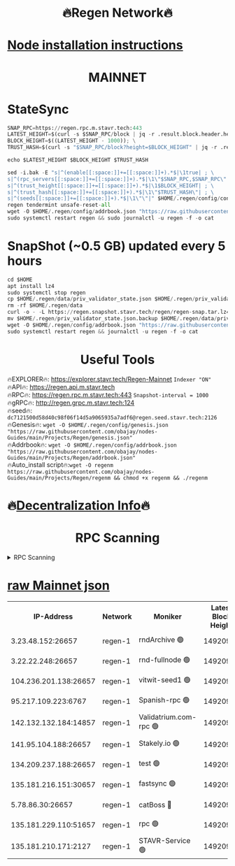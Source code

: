 <h1 align="center"> 🔥Regen Network🔥</h1>

[Node installation instructions](https://github.com/obajay/nodes-Guides/tree/main/Projects/Regen)
=
<h1 align="center"> MAINNET</h1>

# StateSync
```python
SNAP_RPC=https://regen.rpc.m.stavr.tech:443
LATEST_HEIGHT=$(curl -s $SNAP_RPC/block | jq -r .result.block.header.height); \
BLOCK_HEIGHT=$((LATEST_HEIGHT - 1000)); \
TRUST_HASH=$(curl -s "$SNAP_RPC/block?height=$BLOCK_HEIGHT" | jq -r .result.block_id.hash)

echo $LATEST_HEIGHT $BLOCK_HEIGHT $TRUST_HASH

sed -i.bak -E "s|^(enable[[:space:]]+=[[:space:]]+).*$|\1true| ; \
s|^(rpc_servers[[:space:]]+=[[:space:]]+).*$|\1\"$SNAP_RPC,$SNAP_RPC\"| ; \
s|^(trust_height[[:space:]]+=[[:space:]]+).*$|\1$BLOCK_HEIGHT| ; \
s|^(trust_hash[[:space:]]+=[[:space:]]+).*$|\1\"$TRUST_HASH\"| ; \
s|^(seeds[[:space:]]+=[[:space:]]+).*$|\1\"\"|" $HOME/.regen/config/config.toml
regen tendermint unsafe-reset-all
wget -O $HOME/.regen/config/addrbook.json "https://raw.githubusercontent.com/obajay/nodes-Guides/main/Projects/Regen/addrbook.json"
sudo systemctl restart regen && sudo journalctl -u regen -f -o cat
```
# SnapShot (~0.5 GB) updated every 5 hours
```python
cd $HOME
apt install lz4
sudo systemctl stop regen
cp $HOME/.regen/data/priv_validator_state.json $HOME/.regen/priv_validator_state.json.backup
rm -rf $HOME/.regen/data
curl -o - -L https://regen.snapshot.stavr.tech/regen/regen-snap.tar.lz4 | lz4 -c -d - | tar -x -C $HOME/.regen --strip-components 2
mv $HOME/.regen/priv_validator_state.json.backup $HOME/.regen/data/priv_validator_state.json
wget -O $HOME/.regen/config/addrbook.json "https://raw.githubusercontent.com/obajay/nodes-Guides/main/Projects/Regen/addrbook.json"
sudo systemctl restart regen && journalctl -u regen -f -o cat
```

 <h1 align="center"> Useful Tools</h1>

🔥EXPLORER🔥:     https://explorer.stavr.tech/Regen-Mainnet        `Indexer "ON"` \
🔥API🔥:          https://regen.api.m.stavr.tech \
🔥RPC🔥:          https://regen.rpc.m.stavr.tech:443              `Snapshot-interval = 1000` \
🔥gRPC🔥:         http://regen.grpc.m.stavr.tech:124 \
🔥seed🔥:      `dc7121500d58d40c98f06f14d5a9065935a7adf6@regen.seed.stavr.tech:2126` \
🔥Genesis🔥:   `wget -O $HOME/.regen/config/genesis.json "https://raw.githubusercontent.com/obajay/nodes-Guides/main/Projects/Regen/genesis.json"` \
🔥Addrbook🔥:  `wget -O $HOME/.regen/config/addrbook.json "https://raw.githubusercontent.com/obajay/nodes-Guides/main/Projects/Regen/addrbook.json"` \
🔥Auto_install script🔥:`wget -O regenm https://raw.githubusercontent.com/obajay/nodes-Guides/main/Projects/Regen/regenm && chmod +x regenm && ./regenm`

🔥[Decentralization Info](https://github.com/obajay/StateSync-snapshots/tree/main/Projects/Regen/Decentralization)🔥
=
<h1 align="center"> RPC Scanning</h1>

<details>
<summary>RPC Scanning</summary>

<h2 align="center"> We scan nodes in real time every 4 hours. And we provide the final result of RPC endpoints.
We cannot influence the operation of these nodes in any way. </h2>


```python
If Voting Power is higher than 0 --> then the Node is a validator of the network and may be subject to attack and be a potential threat to the chain.
```
```python
We marked such validators with a red symbol
```

</details>

[raw Mainnet json](https://rpc-check.regenm.stavr.tech/regenm/rpc-regenm-result.json)
=


<table><tr><th>IP-Address</th><th>Network</th><th>Moniker</th><th>Latest Block Height</th><th>Earliest Block Height</th><th>Catching Up</th><th>Tx Index</th><th>Voting Power</th><th>Scan Time</th></tr><tr><td>3.23.48.152:26657</td><td>regen-1</td><td>rndArchive 🟢</td><td>14920930</td><td>1</td><td>False</td><td>on</td><td>0</td><td>2024-03-01T02:24:53.882145547UTC</td></tr><tr><td>3.22.22.248:26657</td><td>regen-1</td><td>rnd-fullnode 🟢</td><td>14920930</td><td>4134001</td><td>False</td><td>on</td><td>0</td><td>2024-03-01T02:24:51.205359617UTC</td></tr><tr><td>104.236.201.138:26657</td><td>regen-1</td><td>vitwit-seed1 🟢</td><td>14920926</td><td>8943001</td><td>False</td><td>on</td><td>0</td><td>2024-03-01T02:24:25.417649343UTC</td></tr><tr><td>95.217.109.223:6767</td><td>regen-1</td><td>Spanish-rpc 🟢</td><td>14920933</td><td>10068001</td><td>False</td><td>on</td><td>0</td><td>2024-03-01T02:25:09.017140246UTC</td></tr><tr><td>142.132.132.184:14857</td><td>regen-1</td><td>Validatrium.com-rpc 🟢</td><td>14920933</td><td>11175001</td><td>False</td><td>on</td><td>0</td><td>2024-03-01T02:25:09.225711924UTC</td></tr><tr><td>141.95.104.188:26657</td><td>regen-1</td><td>Stakely.io 🟢</td><td>14920929</td><td>13442501</td><td>False</td><td>on</td><td>0</td><td>2024-03-01T02:24:42.337689612UTC</td></tr><tr><td>134.209.237.188:26657</td><td>regen-1</td><td>test 🟢</td><td>14920934</td><td>13992001</td><td>False</td><td>on</td><td>0</td><td>2024-03-01T02:25:17.710619495UTC</td></tr><tr><td>135.181.216.151:30657</td><td>regen-1</td><td>fastsync 🟢</td><td>14920931</td><td>14457001</td><td>False</td><td>off</td><td>0</td><td>2024-03-01T02:24:58.521609213UTC</td></tr><tr><td>5.78.86.30:26657</td><td>regen-1</td><td>catBoss 🔴</td><td>14920936</td><td>14797001</td><td>False</td><td>on</td><td>9086634728</td><td>2024-03-01T02:25:26.891845921UTC</td></tr><tr><td>135.181.229.110:51657</td><td>regen-1</td><td>rpc 🟢</td><td>14920928</td><td>14844001</td><td>False</td><td>on</td><td>0</td><td>2024-03-01T02:24:40.071069737UTC</td></tr><tr><td>135.181.210.171:2127</td><td>regen-1</td><td>STAVR-Service 🟢</td><td>14920937</td><td>14919001</td><td>False</td><td>on</td><td>0</td><td>2024-03-01T02:25:31.330825486UTC</td></tr></table>